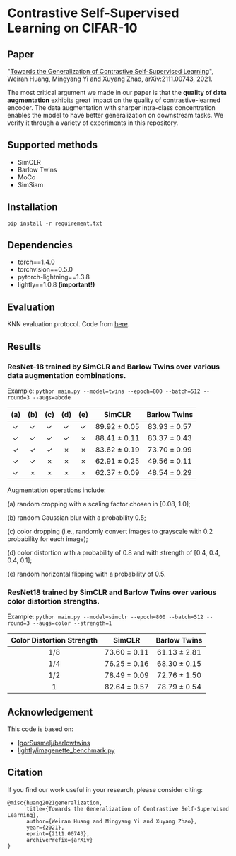 # Contrastive Self-Supervised Learning on CIFAR-10

## Paper

"[Towards the Generalization of Contrastive Self-Supervised Learning](https://arxiv.org/abs/2111.00743)",
Weiran Huang, Mingyang Yi and Xuyang Zhao, arXiv:2111.00743, 2021.

The most critical argument we made in our paper is that the **quality of data augmentation** exhibits great impact on the quality of contrastive-learned encoder. The data augmentation with sharper intra-class concentration enables the model to have better generalization on downstream tasks. We verify it through a variety of experiments in this repository. 

## Supported methods

- SimCLR
- Barlow Twins
- MoCo
- SimSiam

## Installation
`pip install -r requirement.txt`

## Dependencies
- torch==1.4.0
- torchvision==0.5.0
- pytorch-lightning==1.3.8
- lightly==1.0.8 **(important!)**

## Evaluation
KNN evaluation protocol. Code from [here](https://colab.research.google.com/github/facebookresearch/moco/blob/colab-notebook/colab/moco_cifar10_demo.ipynb).

## Results

### ResNet-18 trained by SimCLR and Barlow Twins over various data augmentation combinations.

Example: `python main.py --model=twins --epoch=800 --batch=512 --round=3 --augs=abcde`

| (a)  | (b)  | (c)  | (d)  | (e)  |    SimCLR    | Barlow Twins |
| :--: | :--: | :--: | :--: | :--: | :----------: | :----------: |
|  ✓   |  ✓   |  ✓   |  ✓   |  ✓   | 89.92 ± 0.05 | 83.93 ± 0.57 |
|  ✓   |  ✓   |  ✓   |  ✓   |  ×   | 88.41 ± 0.11 | 83.37 ± 0.43 |
|  ✓   |  ✓   |  ✓   |  ×   |  ×   | 83.62 ± 0.19 | 73.70 ± 0.99 |
|  ✓   |  ✓   |  ×   |  ×   |  ×   | 62.91 ± 0.25 | 49.56 ± 0.11 |
|  ✓   |  ×   |  ×   |  ×   |  ×   | 62.37 ± 0.09 | 48.54 ± 0.29 |

Augmentation operations include:

(a) random cropping with a scaling factor chosen in [0.08, 1.0]; 

(b) random Gaussian blur with a probability 0.5; 

(c) color dropping (i.e., randomly convert images to grayscale with 0.2 probability for each image); 

(d) color distortion with a probability of 0.8 and with strength of [0.4, 0.4, 0.4, 0.1]; 

(e) random horizontal flipping with a probability of 0.5.  



### ResNet18 trained by SimCLR and Barlow Twins over various color distortion strengths.

Example: `python main.py --model=simclr --epoch=800 --batch=512 --round=3 --augs=color --strength=1`

| Color Distortion Strength |    SimCLR    | Barlow Twins |
| :-----------------------: | :----------: | :----------: |
|            1/8            | 73.60 ± 0.11 | 61.13 ± 2.81 |
|            1/4            | 76.25 ± 0.16 | 68.30 ± 0.15 |
|            1/2            | 78.49 ± 0.09 | 72.76 ± 1.50 |
|             1             | 82.64 ± 0.57 | 78.79 ± 0.54 |

## Acknowledgement

This code is based on:

- [IgorSusmelj/barlowtwins](https://github.com/IgorSusmelj/barlowtwins)
- [lightly/imagenette_benchmark.py](https://github.com/lightly-ai/lightly/blob/master/docs/source/getting_started/benchmarks/imagenette_benchmark.py)

## Citation

If you find our work useful in your research, please consider citing:

```
@misc{huang2021generalization,
      title={Towards the Generalization of Contrastive Self-Supervised Learning}, 
      author={Weiran Huang and Mingyang Yi and Xuyang Zhao},
      year={2021},
      eprint={2111.00743},
      archivePrefix={arXiv}
}
```

